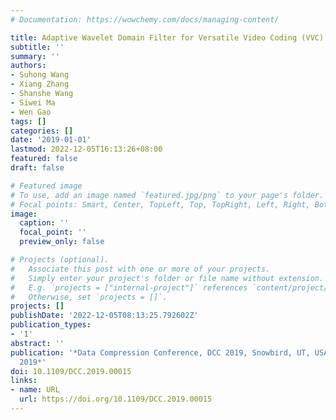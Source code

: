 ```yaml
---
# Documentation: https://wowchemy.com/docs/managing-content/

title: Adaptive Wavelet Domain Filter for Versatile Video Coding (VVC)
subtitle: ''
summary: ''
authors:
- Suhong Wang
- Xiang Zhang
- Shanshe Wang
- Siwei Ma
- Wen Gao
tags: []
categories: []
date: '2019-01-01'
lastmod: 2022-12-05T16:13:26+08:00
featured: false
draft: false

# Featured image
# To use, add an image named `featured.jpg/png` to your page's folder.
# Focal points: Smart, Center, TopLeft, Top, TopRight, Left, Right, BottomLeft, Bottom, BottomRight.
image:
  caption: ''
  focal_point: ''
  preview_only: false

# Projects (optional).
#   Associate this post with one or more of your projects.
#   Simply enter your project's folder or file name without extension.
#   E.g. `projects = ["internal-project"]` references `content/project/deep-learning/index.md`.
#   Otherwise, set `projects = []`.
projects: []
publishDate: '2022-12-05T08:13:25.792602Z'
publication_types:
- '1'
abstract: ''
publication: '*Data Compression Conference, DCC 2019, Snowbird, UT, USA, March 26-29,
  2019*'
doi: 10.1109/DCC.2019.00015
links:
- name: URL
  url: https://doi.org/10.1109/DCC.2019.00015
---
```

